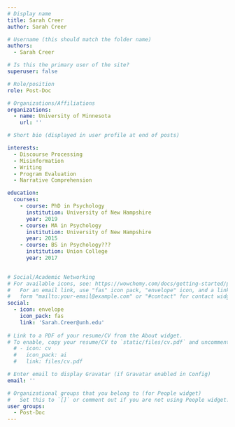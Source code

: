 ```yaml
---
# Display name
title: Sarah Creer
author: Sarah Creer

# Username (this should match the folder name)
authors:
  - Sarah Creer

# Is this the primary user of the site?
superuser: false

# Role/position
role: Post-Doc

# Organizations/Affiliations
organizations:
  - name: University of Minnesota
    url: ''

# Short bio (displayed in user profile at end of posts)

interests:
  - Discourse Processing
  - Misinformation
  - Writing
  - Program Evaluation
  - Narrative Comprehension

education:
  courses:
    - course: PhD in Psychology
      institution: University of New Hampshire
      year: 2019
    - course: MA in Psychology
      institution: University of New Hampshire
      year: 2015
    - course: BS in Psychology???
      institution: Union College
      year: 2017
    

# Social/Academic Networking
# For available icons, see: https://wowchemy.com/docs/getting-started/page-builder/#icons
#   For an email link, use "fas" icon pack, "envelope" icon, and a link in the
#   form "mailto:your-email@example.com" or "#contact" for contact widget.
social:
  - icon: envelope
    icon_pack: fas
    link: 'Sarah.Creer@unh.edu'
    
# Link to a PDF of your resume/CV from the About widget.
# To enable, copy your resume/CV to `static/files/cv.pdf` and uncomment the lines below.
  # - icon: cv
  #   icon_pack: ai
  #   link: files/cv.pdf

# Enter email to display Gravatar (if Gravatar enabled in Config)
email: ''

# Organizational groups that you belong to (for People widget)
#   Set this to `[]` or comment out if you are not using People widget.
user_groups:
  - Post-Doc
---
```

